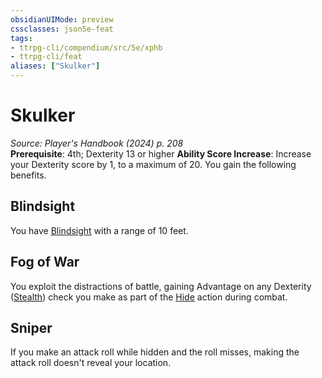 ```yaml
---
obsidianUIMode: preview
cssclasses: json5e-feat
tags:
- ttrpg-cli/compendium/src/5e/xphb
- ttrpg-cli/feat
aliases: ["Skulker"]
---
```

# Skulker
*Source: Player's Handbook (2024) p. 208*  
**Prerequisite**: 4th; Dexterity 13 or higher
**Ability Score Increase**: Increase your Dexterity score by 1, to a maximum of 20.
You gain the following benefits.

## Blindsight

You have [Blindsight](Misc%20Files/CLI/rules/senses.md#Blindsight) with a range of 10 feet.

## Fog of War

You exploit the distractions of battle, gaining Advantage on any Dexterity ([Stealth](Misc%20Files/CLI/rules/skills.md#Stealth)) check you make as part of the [Hide](Misc%20Files/CLI/rules/actions.md#Hide) action during combat.

## Sniper

If you make an attack roll while hidden and the roll misses, making the attack roll doesn't reveal your location.